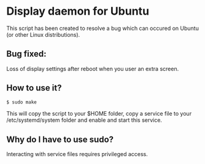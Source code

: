 # Display daemon for Ubuntu

This script has been created to resolve a bug which can occured on Ubuntu (or other Linux distributions).

## Bug fixed:

Loss of display settings after reboot when you user an extra screen.

## How to use it?

```bash
$ sudo make
```

This will copy the script to your $HOME folder, copy a service file to your /etc/systemd/system folder and enable and start this service.

## Why do I have to use sudo?

Interacting with service files requires privileged access.
